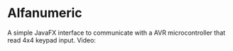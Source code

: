 # Alfanumeric
A simple JavaFX interface to communicate with a AVR microcontroller that read 4x4 keypad input.
Video: 
